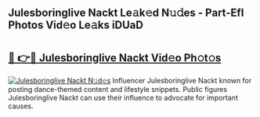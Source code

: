 ## Julesboringlive Nackt Le𝚊k𝚎d N𝚞𝚍es - Part-EfI Photos Vid𝚎o Le𝚊ks iDUaD

# <h2><a href="http://fb5upj.evod.top/?m=Julesboringlive+Nackt">🔗 👉🔴 Julesboringlive Nackt Vid𝚎o Ph𝚘t𝚘s</a></h2>

[![Julesboringlive Nackt N𝚞d𝚎s](https://i.imgur.com/8V9OHl7.gif)](http://fb5upj.evod.top/?m=Julesboringlive+Nackt)
Influencer Julesboringlive Nackt known for posting dance-themed content and lifestyle snippets. Public figures Julesboringlive Nackt can use their influence to advocate for important causes. 
